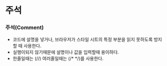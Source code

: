 # 주석

### 주석\(Comment\) 

* 코드에 설명을 넣거나, 브라우저가 스타일 시트의 특정 부분을 읽지 못하도록 방지할 때 사용한다.
* 실행이되지 않기때문에 설명이나 값을 입력할때 용이하다.
* 한줄일때는 \(//\) 여러줄일때는 \(/\* \*/\)를 사용한다.





